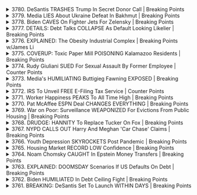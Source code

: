 <details>
<summary>3780. DeSantis TRASHES Trump In Secret Donor Call | Breaking Points</summary><br>

<a href="https://www.youtube.com/watch?v=APcB3U2xZxk" target="_blank">
    <img src="https://img.youtube.com/vi/APcB3U2xZxk/maxresdefault.jpg" 
        alt="[Youtube]" width="200">
</a>

# DeSantis TRASHES Trump In Secret Donor Call | Breaking Points


</details>

<details>
<summary>3779. Media LIES About Ukraine Defeat In Bakhmut | Breaking Points</summary><br>

<a href="https://www.youtube.com/watch?v=mSH5gSgR0y0" target="_blank">
    <img src="https://img.youtube.com/vi/mSH5gSgR0y0/maxresdefault.jpg" 
        alt="[Youtube]" width="200">
</a>

# Media LIES About Ukraine Defeat In Bakhmut | Breaking Points


</details>

<details>
<summary>3778. Biden CAVES On Fighter Jets For Zelensky | Breaking Points</summary><br>

<a href="https://www.youtube.com/watch?v=nVMYyxDokh8" target="_blank">
    <img src="https://img.youtube.com/vi/nVMYyxDokh8/maxresdefault.jpg" 
        alt="[Youtube]" width="200">
</a>

# Biden CAVES On Fighter Jets For Zelensky | Breaking Points


</details>

<details>
<summary>3777. DETAILS: Debt Talks COLLAPSE As Default Looking Likelier | Breaking Points</summary><br>

<a href="https://www.youtube.com/watch?v=O04UMm5fQD8" target="_blank">
    <img src="https://img.youtube.com/vi/O04UMm5fQD8/maxresdefault.jpg" 
        alt="[Youtube]" width="200">
</a>

# DETAILS: Debt Talks COLLAPSE As Default Looking Likelier | Breaking Points


</details>

<details>
<summary>3776. EXPLAINED: The Obesity Industrial Complex | Breaking Points w/James Li</summary><br>

<a href="https://www.youtube.com/watch?v=GEU7qTWIkNc" target="_blank">
    <img src="https://img.youtube.com/vi/GEU7qTWIkNc/maxresdefault.jpg" 
        alt="[Youtube]" width="200">
</a>

# EXPLAINED: The Obesity Industrial Complex | Breaking Points w/James Li


</details>

<details>
<summary>3775. COVERUP: Toxic Paper Mill POISONING Kalamazoo Residents | Breaking Points</summary><br>

<a href="https://www.youtube.com/watch?v=HTtGN3EiTso" target="_blank">
    <img src="https://img.youtube.com/vi/HTtGN3EiTso/maxresdefault.jpg" 
        alt="[Youtube]" width="200">
</a>

# COVERUP: Toxic Paper Mill POISONING Kalamazoo Residents | Breaking Points


</details>

<details>
<summary>3774. Rudy Giuliani SUED For Sexual Assault By Former Employee | Counter Points</summary><br>

<a href="https://www.youtube.com/watch?v=37zE9UTMDn4" target="_blank">
    <img src="https://img.youtube.com/vi/37zE9UTMDn4/maxresdefault.jpg" 
        alt="[Youtube]" width="200">
</a>

# Rudy Giuliani SUED For Sexual Assault By Former Employee | Counter Points


</details>

<details>
<summary>3773. Media's HUMILIATING Buttigieg Fawning EXPOSED | Breaking Points</summary><br>

<a href="https://www.youtube.com/watch?v=gf7Ox5xD6pw" target="_blank">
    <img src="https://img.youtube.com/vi/gf7Ox5xD6pw/maxresdefault.jpg" 
        alt="[Youtube]" width="200">
</a>

# Media's HUMILIATING Buttigieg Fawning EXPOSED | Breaking Points


</details>

<details>
<summary>3772. IRS To Unveil FREE E-Filing Tax Service | Counter Points</summary><br>

<a href="https://www.youtube.com/watch?v=34_fCqtKClg" target="_blank">
    <img src="https://img.youtube.com/vi/34_fCqtKClg/maxresdefault.jpg" 
        alt="[Youtube]" width="200">
</a>

# IRS To Unveil FREE E-Filing Tax Service | Counter Points


</details>

<details>
<summary>3771. Worker Happiness PEAKS To All Time High | Breaking Points</summary><br>

<a href="https://www.youtube.com/watch?v=60vyjgUtTAg" target="_blank">
    <img src="https://img.youtube.com/vi/60vyjgUtTAg/maxresdefault.jpg" 
        alt="[Youtube]" width="200">
</a>

# Worker Happiness PEAKS To All Time High | Breaking Points


</details>

<details>
<summary>3770. Pat McAffee ESPN Deal CHANGES EVERYTHING | Breaking Points</summary><br>

<a href="https://www.youtube.com/watch?v=yQX0XsrACzI" target="_blank">
    <img src="https://img.youtube.com/vi/yQX0XsrACzI/maxresdefault.jpg" 
        alt="[Youtube]" width="200">
</a>

# Pat McAffee ESPN Deal CHANGES EVERYTHING | Breaking Points


</details>

<details>
<summary>3769. War on Poor: Surveillance WEAPONIZED For Evictions From Public Housing | Breaking Points</summary><br>

<a href="https://www.youtube.com/watch?v=PCle-c1_VDk" target="_blank">
    <img src="https://img.youtube.com/vi/PCle-c1_VDk/maxresdefault.jpg" 
        alt="[Youtube]" width="200">
</a>

# War on Poor: Surveillance WEAPONIZED For Evictions From Public Housing | Breaking Points


</details>

<details>
<summary>3768. DRUDGE: HANNITY To Replace Tucker On Fox | Breaking Points</summary><br>

<a href="https://www.youtube.com/watch?v=A7hQvilCyZQ" target="_blank">
    <img src="https://img.youtube.com/vi/A7hQvilCyZQ/maxresdefault.jpg" 
        alt="[Youtube]" width="200">
</a>

# DRUDGE: HANNITY To Replace Tucker On Fox | Breaking Points


</details>

<details>
<summary>3767. NYPD CALLS OUT Harry And Meghan 'Car Chase' Claims | Breaking Points</summary><br>

<a href="https://www.youtube.com/watch?v=ke_AW0y98c8" target="_blank">
    <img src="https://img.youtube.com/vi/ke_AW0y98c8/maxresdefault.jpg" 
        alt="[Youtube]" width="200">
</a>

# NYPD CALLS OUT Harry And Meghan 'Car Chase' Claims | Breaking Points


</details>

<details>
<summary>3766. Youth Depression SKYROCKETS Post Pandemic | Breaking Points</summary><br>

<a href="https://www.youtube.com/watch?v=7sClT6q0Fng" target="_blank">
    <img src="https://img.youtube.com/vi/7sClT6q0Fng/maxresdefault.jpg" 
        alt="[Youtube]" width="200">
</a>

# Youth Depression SKYROCKETS Post Pandemic | Breaking Points


</details>

<details>
<summary>3765. Housing Market RECORD LOW Confidence | Breaking Points</summary><br>

<a href="https://www.youtube.com/watch?v=D0jltpVy8SE" target="_blank">
    <img src="https://img.youtube.com/vi/D0jltpVy8SE/maxresdefault.jpg" 
        alt="[Youtube]" width="200">
</a>

# Housing Market RECORD LOW Confidence | Breaking Points


</details>

<details>
<summary>3764. Noam Chomsky CAUGHT In Epstein Money Transfers | Breaking Points</summary><br>

<a href="https://www.youtube.com/watch?v=YYcVtRSWkJI" target="_blank">
    <img src="https://img.youtube.com/vi/YYcVtRSWkJI/maxresdefault.jpg" 
        alt="[Youtube]" width="200">
</a>

# Noam Chomsky CAUGHT In Epstein Money Transfers | Breaking Points


</details>

<details>
<summary>3763. EXPLAINED: DOOMSDAY Scenarios If US Defaults On Debt | Breaking Points</summary><br>

<a href="https://www.youtube.com/watch?v=U-2GHIXhHqQ" target="_blank">
    <img src="https://img.youtube.com/vi/U-2GHIXhHqQ/maxresdefault.jpg" 
        alt="[Youtube]" width="200">
</a>

# EXPLAINED: DOOMSDAY Scenarios If US Defaults On Debt | Breaking Points


</details>

<details>
<summary>3762. Biden HUMILIATED In Debt Ceiling Fight | Breaking Points</summary><br>

<a href="https://www.youtube.com/watch?v=ggviDvFHY6g" target="_blank">
    <img src="https://img.youtube.com/vi/ggviDvFHY6g/maxresdefault.jpg" 
        alt="[Youtube]" width="200">
</a>

# Biden HUMILIATED In Debt Ceiling Fight | Breaking Points


</details>

<details>
<summary>3761. BREAKING: DeSantis Set To Launch WITHIN DAYS | Breaking Points</summary><br>

<a href="https://www.youtube.com/watch?v=ytF8UnnIRVA" target="_blank">
    <img src="https://img.youtube.com/vi/ytF8UnnIRVA/maxresdefault.jpg" 
        alt="[Youtube]" width="200">
</a>

# BREAKING: DeSantis Set To Launch WITHIN DAYS | Breaking Points


</details>

